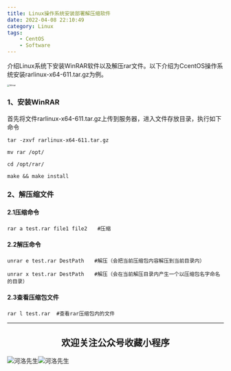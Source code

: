 ```yaml
---
title: Linux操作系统安装部署解压缩软件
date: 2022-04-08 22:10:49
category: Linux
tags: 
    - CentOS
    - Software
---
```


介绍Linux系统下安装WinRAR软件以及解压rar文件。以下介绍为CcentOS操作系统安装rarlinux-x64-611.tar.gz为例。

<img src="https://s2.loli.net/2022/06/06/keUIBpdPHlvCWZV.jpg" alt="Winrar" style="zoom:33%;" />

### 1、安装WinRAR

首先将文件rarlinux-x64-611.tar.gz上传到服务器，进入文件存放目录，执行如下命令

```
tar -zxvf rarlinux-x64-611.tar.gz

mv rar /opt/

cd /opt/rar/

make && make install
```

### 2、解压缩文件

#### 2.1压缩命令

```
rar a test.rar file1 file2　　#压缩
```

#### 2.2解压命令

```
unrar e test.rar DestPath　　#解压（会把当前压缩包内容解压到当前目录内）

unrar x test.rar DestPath　　#解压（会在当前解压目录内产生一个以压缩包名字命名的目录）
```

#### 2.3查看压缩包文件

```
rar l test.rar	#查看rar压缩包内的文件
```





---

## <center>欢迎关注公众号收藏小程序</center>

![河洛先生](https://s2.loli.net/2022/06/23/bYdtKDC2U5J7iWr.jpg)![河洛先生](https://s2.loli.net/2022/06/23/PlUgz5KSHm7OBke.jpg)
